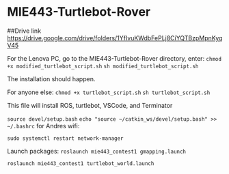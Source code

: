 # MIE443-Turtlebot-Rover
##Drive link https://drive.google.com/drive/folders/1YfIvuKWdbFePLj8CiYQTBzpMpnKyqV45

For the Lenova PC, go to the MIE443-Turtlebot-Rover directory, enter: 
`chmod +x modified_turtlebot_script.sh`
`sh modified_turtlebot_script.sh`

The installation should happen.

For anyone else:
`chmod +x turtlebot_script.sh`
`sh turtlebot_script.sh`

This file will install ROS, turtlebot, VSCode, and Terminator

`source devel/setup.bash`
`echo "source ~/catkin_ws/devel/setup.bash" >> ~/.bashrc` 
for Andres wifi:

`sudo systemctl restart network-manager`

Launch packages: 
`roslaunch mie443_contest1 gmapping.launch`

`roslaunch mie443_contest1 turtlebot_world.launch`
